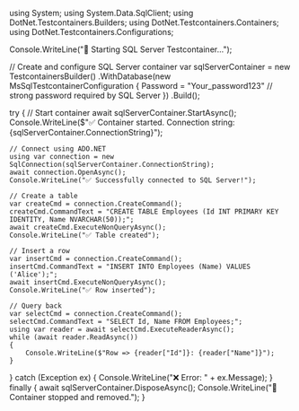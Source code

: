 using System;
using System.Data.SqlClient;
using DotNet.Testcontainers.Builders;
using DotNet.Testcontainers.Containers;
using DotNet.Testcontainers.Configurations;

Console.WriteLine("🚀 Starting SQL Server Testcontainer...");

// Create and configure SQL Server container
var sqlServerContainer = new TestcontainersBuilder<MsSqlTestcontainer>()
    .WithDatabase(new MsSqlTestcontainerConfiguration
    {
        Password = "Your_password123" // strong password required by SQL Server
    })
    .Build();

try
{
    // Start container
    await sqlServerContainer.StartAsync();
    Console.WriteLine($"✅ Container started. Connection string: {sqlServerContainer.ConnectionString}");

    // Connect using ADO.NET
    using var connection = new SqlConnection(sqlServerContainer.ConnectionString);
    await connection.OpenAsync();
    Console.WriteLine("✅ Successfully connected to SQL Server!");

    // Create a table
    var createCmd = connection.CreateCommand();
    createCmd.CommandText = "CREATE TABLE Employees (Id INT PRIMARY KEY IDENTITY, Name NVARCHAR(50));";
    await createCmd.ExecuteNonQueryAsync();
    Console.WriteLine("✅ Table created");

    // Insert a row
    var insertCmd = connection.CreateCommand();
    insertCmd.CommandText = "INSERT INTO Employees (Name) VALUES ('Alice');";
    await insertCmd.ExecuteNonQueryAsync();
    Console.WriteLine("✅ Row inserted");

    // Query back
    var selectCmd = connection.CreateCommand();
    selectCmd.CommandText = "SELECT Id, Name FROM Employees;";
    using var reader = await selectCmd.ExecuteReaderAsync();
    while (await reader.ReadAsync())
    {
        Console.WriteLine($"Row => {reader["Id"]}: {reader["Name"]}");
    }
}
catch (Exception ex)
{
    Console.WriteLine("❌ Error: " + ex.Message);
}
finally
{
    await sqlServerContainer.DisposeAsync();
    Console.WriteLine("🛑 Container stopped and removed.");
}